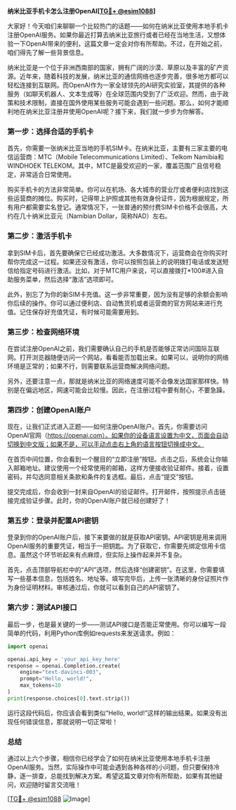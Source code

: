 **纳米比亚手机卡怎么注册OpenAI[[TG💪+ @esim1088](https://t.me/s/esim1088)]**

大家好！今天咱们来聊聊一个比较热门的话题——如何在纳米比亚使用本地手机卡注册OpenAI服务。如果你最近打算去纳米比亚旅行或者已经在当地生活，又想体验一下OpenAI带来的便利，这篇文章一定会对你有所帮助。不过，在开始之前，咱们得先了解一些背景信息。

纳米比亚是一个位于非洲西南部的国家，拥有广阔的沙漠、草原以及丰富的矿产资源。近年来，随着科技的发展，纳米比亚的通信网络也逐步完善，很多地方都可以轻松连接到互联网。而OpenAI作为一家全球领先的AI研究实验室，其提供的各种服务（如聊天机器人、文本生成等）在全球范围内受到了广泛欢迎。然而，由于政策和技术限制，直接在国外使用某些服务可能会遇到一些问题。那么，如何才能顺利地在纳米比亚注册并使用OpenAI呢？接下来，我们就一步步为你解答。

### **第一步：选择合适的手机卡**

首先，你需要一张纳米比亚当地的手机SIM卡。在纳米比亚，主要有三家主要的电信运营商：MTC（Mobile Telecommunications Limited）、Telkom Namibia和WINDHOEK TELEKOM。其中，MTC是最受欢迎的一家，覆盖范围广且信号稳定，非常适合日常使用。

购买手机卡的方法非常简单。你可以在机场、各大城市的营业厅或者便利店找到这些运营商的摊位。购买时，记得带上护照或其他有效身份证件，因为根据规定，所有用户都需要实名登记。通常情况下，一张普通的预付费SIM卡价格不会很高，大约在几十纳米比亚元（Namibian Dollar，简称NAD）左右。

### **第二步：激活手机卡**

拿到SIM卡后，首先要确保它已经成功激活。大多数情况下，运营商会在你购买时帮你完成这一过程。如果还没有激活，你可以按照包装上的说明拨打电话或发送短信给指定号码进行激活。比如，对于MTC用户来说，可以直接拨打*100#进入自助服务菜单，然后选择“激活”选项即可。

此外，别忘了为你的新SIM卡充值。这一步非常重要，因为没有足够的余额会影响你后续的操作。你可以通过便利店、自动售货机或者运营商的官方网站来进行充值。记住保存好充值凭证，有时候可能需要用到。

### **第三步：检查网络环境**

在尝试注册OpenAI之前，我们需要确认自己的手机是否能够正常访问国际互联网。打开浏览器随便访问一个网站，看看能否加载出来。如果可以，说明你的网络环境是正常的；如果不行，则需要联系运营商解决网络问题。

另外，还要注意一点，那就是纳米比亚的网络速度可能不会像发达国家那样快。特别是在偏远地区，网速可能会比较慢。因此，在注册过程中要有耐心，不要急躁。

### **第四步：创建OpenAI账户**

现在，让我们正式进入正题——如何注册OpenAI账户。首先，你需要访问OpenAI官网（https://openai.com）。如果你的设备语言设置为中文，页面会自动切换到中文版；如果不是，可以手动点击右上角的语言按钮切换成中文。

在首页中间位置，你会看到一个醒目的“立即注册”按钮。点击之后，系统会让你输入邮箱地址。建议使用一个经常使用的邮箱，这样方便接收验证邮件。接着，设置密码，并勾选同意相关条款和条件的复选框。最后，点击“提交”按钮。

提交完成后，你会收到一封来自OpenAI的验证邮件。打开邮件，按照提示点击链接完成验证步骤。此时，你的OpenAI账户就已经创建好了！

### **第五步：登录并配置API密钥**

登录到你的OpenAI账户后，接下来要做的就是获取API密钥。API密钥是用来调用OpenAI服务的重要凭证，相当于一把钥匙。为了获取它，你需要先绑定信用卡信息。虽然这个环节听起来有点麻烦，但实际上操作起来并不复杂。

首先，点击顶部导航栏中的“API”选项，然后选择“创建密钥”。在这里，你需要填写一些基本信息，包括姓名、地址等。填写完毕后，上传一张清晰的身份证照片作为身份证明材料。审核通过后，你就可以看到自己的API密钥了。

### **第六步：测试API接口**

最后一步，也是最关键的一步——测试API接口是否能正常使用。你可以编写一段简单的代码，利用Python库例如requests来发送请求。例如：

```python
import openai

openai.api_key = 'your_api_key_here'
response = openai.Completion.create(
    engine="text-davinci-003",
    prompt="Hello, world!",
    max_tokens=10
)
print(response.choices[0].text.strip())
```

运行这段代码后，你应该会看到类似“Hello, world!”这样的输出结果。如果没有出现任何错误信息，那就说明一切正常啦！

### **总结**

通过以上六个步骤，相信你已经学会了如何在纳米比亚使用本地手机卡注册OpenAI服务。当然，实际操作中可能会遇到各种各样的小问题，但只要保持冷静，逐一排查，总能找到解决方案。希望这篇文章对你有所帮助，如果有其他疑问，欢迎随时留言交流哦！

[[TG💪+ @esim1088](https://t.me/s/esim1088) ![Image](https://i.postimg.cc/4NQfJmqS/Snipaste-2025-05-13-00-14-12.png)]